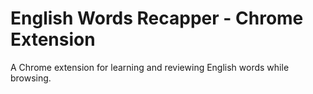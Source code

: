 # English Words Recapper - Chrome Extension

A Chrome extension for learning and reviewing English words while browsing.
